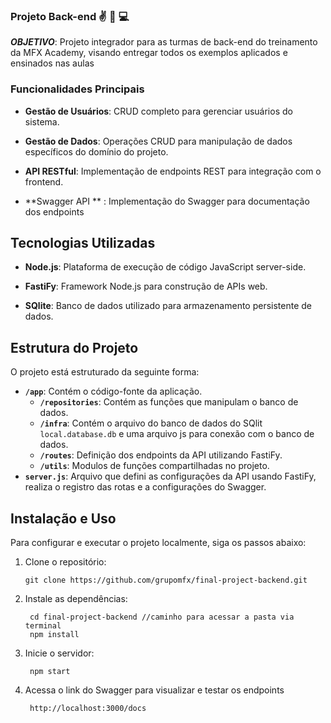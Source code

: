 ### Projeto Back-end :v: :metal: :computer:

***OBJETIVO***: Projeto integrador para as turmas de back-end do treinamento da MFX Academy, visando entregar todos os exemplos aplicados e ensinados nas aulas


### Funcionalidades Principais

  
- **Gestão de Usuários**: CRUD completo para gerenciar usuários do sistema.

- **Gestão de Dados**: Operações CRUD para manipulação de dados específicos do domínio do projeto.

- **API RESTful**: Implementação de endpoints REST para integração com o frontend.

- **Swagger API ** : Implementação do Swagger para documentação dos endpoints

## Tecnologias Utilizadas

- **Node.js**: Plataforma de execução de código JavaScript server-side.
  
- **FastiFy**: Framework Node.js para construção de APIs web.
  
- **SQlite**: Banco de dados utilizado para armazenamento persistente de dados.
 

## Estrutura do Projeto

O projeto está estruturado da seguinte forma:

- **`/app`**: Contém o código-fonte da aplicação.
  - **`/repositories`**: Contém as funções que manipulam o banco de dados.
  - **`/infra`**: Contém o arquivo do banco de dados do SQlit `local.database.db` e uma arquivo js para conexão com o banco de dados.
  - **`/routes`**: Definição dos endpoints da API utilizando FastiFy.
  - **`/utils`**: Modulos de funções compartilhadas no projeto.  
- **`server.js`**: Arquivo que defini as configurações da API usando FastiFy, realiza o registro das rotas e a configurações do Swagger.
  
## Instalação e Uso

Para configurar e executar o projeto localmente, siga os passos abaixo:

1. Clone o repositório:

       git clone https://github.com/grupomfx/final-project-backend.git

2. Instale as dependências:

        cd final-project-backend //caminho para acessar a pasta via terminal
        npm install

4. Inicie o servidor:

        npm start

5. Acessa o link do Swagger para visualizar e testar os endpoints 

        http://localhost:3000/docs





